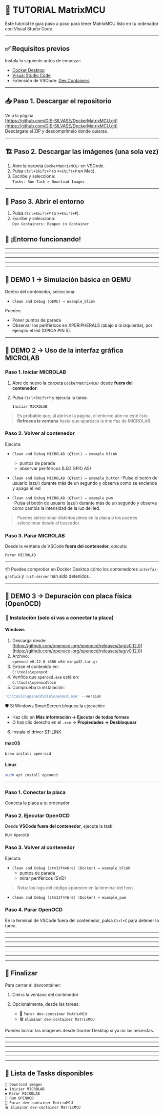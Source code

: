# 🧪 TUTORIAL MatrixMCU 

Este tutorial te guía paso a paso para tener MatrixMCU listo en tu ordenador con Visual Studio Code.

---

## ✅ Requisitos previos

Instala lo siguiente antes de empezar:

- [Docker Desktop](https://www.docker.com/products/docker-desktop/)
- [Visual Studio Code](https://code.visualstudio.com/)
- Extensión de VSCode: [Dev Containers](https://marketplace.visualstudio.com/items?itemName=ms-vscode-remote.remote-containers)

---

## 📥 Paso 1. Descargar el repositorio

Ve a la página  
[https://github.com/DIE-SILVASE/DockerMatrixMCU.git](https://github.com/DIE-SILVASE/DockerMatrixMCU.git)  
Descárgate el ZIP y descomprímelo donde quieras.

---

## 🏗️ Paso 2. Descargar las imágenes (una sola vez)

1. Abre la carpeta `DockerMatrixMCU/` en VSCode.  
2. Pulsa `Ctrl+Shift+P` (o `⌘+Shift+P` en Mac).  
3. Escribe y selecciona:  
   `Tasks: Run Task > Download Images`

---

## 🚪 Paso 3. Abrir el entorno

1. Pulsa `Ctrl+Shift+P` (o `⌘+Shift+P`).  
2. Escribe y selecciona:  
   `Dev Containers: Reopen in Container`


## 🎉 ¡Entorno funcionando!

---
---
---
---
---

##  🧪 DEMO 1 → Simulación básica en QEMU


Dentro del contenedor, selecciona:

- `Clean and Debug (QEMU) → example_blink`

Puedes:

- Poner puntos de parada  
- Observar los periféricos en XPERIPHERALS (abajo a la izquierda), por ejemplo el led (GPIOA PIN 5).
---

## 🧪 DEMO 2 → Uso de la interfaz gráfica MICROLAB

### Paso 1. Iniciar MICROLAB

1. Abre de nuevo la carpeta `DockerMatrixMCU/` desde **fuera del contenedor**.  
2. Pulsa `Ctrl+Shift+P` y ejecuta la tarea:

   ```
   Iniciar MICROLAB
   ```

> Es probable que, al abrirse la página, el entorno aún no esté listo.  
> **Refresca la ventana** hasta que aparezca la interfaz de MICROLAB.

### Paso 2. Volver al contenedor

Ejecuta:

- `Clean and Debug MICROLAB (QTest) → example_blink `  
  - puntos de parada  
  - observar periféricos (LED GPIO A5)

- `Clean and Debug MICROLAB (QTest) → example_button`
   -Pulsa el botón de usuario (azul) durante más de un segundo y observa como se enciende y apaga el led

- `Clean and Debug MICROLAB (QTest) → example_pwm`  
   -Pulsa el botón de usuario (azul) durante más de un segundo y observa como cambia la intensidad de la luz del led.

> Puedes seleccionar distintos pines en la placa o los puedes seleccionar desde el buscador.  

### Paso 3. Parar MICROLAB

Desde la ventana de VSCode **fuera del contenedor**, ejecuta:

```
Parar MICROLAB
```

---

📦 Puedes comprobar en Docker Desktop cómo los contenedores `interfaz-grafica` y `rust-server` han sido detenidos.

---

## 🧪 DEMO 3 → Depuración con placa física (OpenOCD)

### 🔧 Instalación (solo si vas a conectar la placa)

#### Windows

1. Descarga desde:  
   [https://github.com/openocd-org/openocd/releases/tag/v0.12.0](https://github.com/openocd-org/openocd/releases/tag/v0.12.0)
2. Archivo:  
   `openocd-v0.12.0-i686-w64-mingw32.tar.gz`
3. Extrae el contenido en:  
   `C:\tools\openocd`
4. Verifica que `openocd.exe` está en:  
   `C:\tools\openocd\bin`
5. Comprueba la instalación:
```powershell
'C:\tools\openocd\bin\openocd.exe' --version
```

🛡️ Si Windows SmartScreen bloquea la ejecución:

- Haz clic en **Más información → Ejecutar de todas formas**
- O haz clic derecho en el `.exe` → **Propiedades → Desbloquear**

6. Instala el driver [ST-LINK](https://www.st.com/en/development-tools/stsw-link009.html)

#### macOS

```bash
brew install open-ocd
```

#### Linux

```bash
sudo apt install openocd
```

---

### Paso 1. Conectar la placa
Conecta la placa a tu ordenador.

### Paso 2. Ejecutar OpenOCD

Desde **VSCode fuera del contenedor**, ejecuta la task:

```
RUN OpenOCD
```

### Paso 3. Volver al contenedor

Ejecuta:

- `Clean and Debug (stm32f446re) (Docker) → example_blink `
  - puntos de parada  
  - mirar periféricos (SVD)  

>Nota: los logs del código aparecen en la terminal del host


- `Clean and Debug (stm32f446re) (Docker) → example_pwm`

### Paso 4. Parar OpenOCD

En la terminal de VSCode fuera del contenedor, pulsa `Ctrl+C` para detener la tarea.

---
---
---
---
---
---
---

## 🛑 Finalizar

Para cerrar el devcontainer:

1. Cierra la ventana del contenedor  
2. Opcionalmente, desde las tareas:

   - 🧹 `Parar dev-container MatrixMCU`  
   - 🗑️ `Eliminar dev-container MatrixMCU`

Puedes borrar las imágenes desde Docker Desktop si ya no las necesitas.

---
---
---
---
---
---


## 🧰 Lista de Tasks disponibles

```txt
🔧 Download images
▶️ Iniciar MICROLAB
⏹ Parar MICROLAB
🧪 Run OPENOCD
🧹 Parar dev-container MatrixMCU
🗑️ Eliminar dev-container MatrixMCU
```
